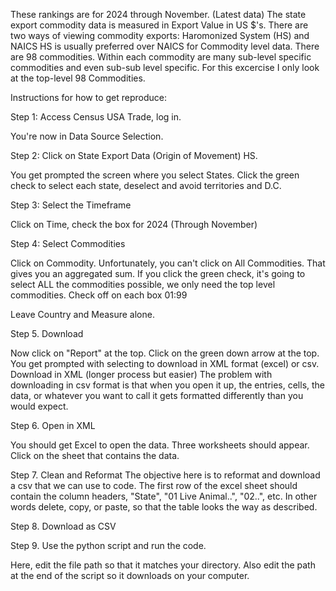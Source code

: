These rankings are for 2024 through November. (Latest data)
The state export commodity data is measured in Export Value in US $'s.
There are two ways of viewing commodity exports:
Haromonized System (HS) and NAICS
HS is usually preferred over NAICS for Commodity level data.
There are 98 commodities.
Within each commodity are many sub-level specific commodities and even sub-sub level specific.
For this excercise I only look at the top-level 98 Commodities.

Instructions for how to get reproduce:

Step 1: Access Census USA Trade, log in. 

You're now in Data Source Selection. 

Step 2: Click on State Export Data (Origin of Movement) HS.

You get prompted the screen where you select States. Click the green check to select each state, deselect and avoid territories and D.C. 

Step 3: Select the Timeframe

Click on Time, check the box for 2024 (Through November)

Step 4: Select Commodities

Click on Commodity. 
Unfortunately, you can't click on All Commodities. That gives you an aggregated sum. If you click the green check, it's going to select ALL the commodities possible, we only need the top level commodities. Check off on each box 01:99

Leave Country and Measure alone. 

Step 5. Download

Now click on "Report" at the top. 
Click on the green down arrow at the top. 
You get prompted with selecting to download in XML format (excel) or csv. 
Download in XML (longer process but easier)
The problem with downloading in csv format is that when you open it up, the entries, cells, the data, or whatever you want to call it gets formatted differently than you would expect. 

Step 6. Open in XML

You should get Excel to open the data. Three worksheets should appear. 
Click on the sheet that contains the data. 

Step 7. 
Clean and Reformat
The objective here is to reformat and download a csv that we can use to code.
The first row of the excel sheet should contain the column headers, "State", "01 Live Animal..", "02..", etc.
In other words delete, copy, or paste, so that the table looks the way as described.

Step 8. Download as CSV

Step 9. Use the python script and run the code.

Here, edit the file path so that it matches your directory. 
Also edit the path at the end of the script so it downloads on your computer.

